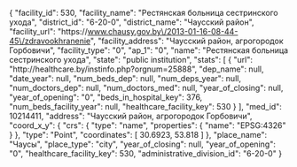 {
    "facility_id": 530,
    "facility_name": "Рестянская больница сестринского ухода",
    "district_id": "6-20-0",
    "district_name": "Чаусский район",
    "facility_url": "https:\/\/www.chausy.gov.by\/2013-01-16-08-44-45\/zdravookhranenie",
    "facility_address": "Чаусский район, агрогородок Горбовичи",
    "facility_type": "0",
    "ap_1": "0",
    "name": "Рестянская больница сестринского ухода",
    "state": "public institution",
    "stats": [
        {
            "url": "http:\/\/healthcare.by\/instinfo.php?orgnum=25888",
            "dep_name": null,
            "date_year": null,
            "num_beds_dep": null,
            "num_deps_year": null,
            "num_doctors_dep": null,
            "num_doctors_med": null,
            "year_of_closing": null,
            "year_of_opening": "0",
            "beds_in_hospital_key": 376,
            "num_beds_facility_year": null,
            "healthcare_facility_key": 530
        }
    ],
    "med_id": 10214411,
    "address": "Чаусский район, агрогородок Горбовичи",
    "coord_x_y": {
        "crs": {
            "type": "name",
            "properties": {
                "name": "EPSG:4326"
            }
        },
        "type": "Point",
        "coordinates": [
            30.6923,
            53.818
        ]
    },
    "place_name": "Чаусы",
    "place_type": "city",
    "year_of_closing": null,
    "year_of_opening": "0",
    "healthcare_facility_key": 530,
    "administrative_division_id": "6-20-0"
}
